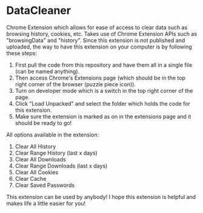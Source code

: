 # DataCleaner
Chrome Extension which allows for ease of access to clear data such as browsing history, cookies, etc.
Takes use of Chrome Extension APIs such as "browsingData" and "history".
Since this extension is not published and uploaded, the way to have this extension on your computer is by following these steps:
1. First pull the code from this repository and have them all in a single file (can be named anything).
2. Then access Chrome's Extensions page (which should be in the top right corner of the browser (puzzle piece icon)).
3. Turn on developer mode which is a switch in the top right corner of the page.
4. Click "Load Unpacked" and select the folder which holds the code for this extension.
5. Make sure the extension is marked as on in the extensions page and it should be ready to go!

All options available in the extension:
1. Clear All History
2. Clear Range History (last x days)
3. Clear All Downloads
4. Clear Range Downloads (last x days)
5. Clear All Cookies
6. Clear Cache
7. Clear Saved Passwords

This extension can be used by anybody! I hope this extension is helpful and makes life a little easier for you!
